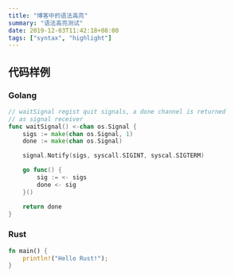 ```yaml
---
title: "博客中的语法高亮"
summary: "语法高亮测试"
date: 2019-12-03T11:42:18+08:00
tags: ["syntax", "highlight"]
---
```


## 代码样例

### Golang

```go {hl_lines=[9 10 11 12]}
// waitSignal regist quit signals, a done channel is returned
// as signal receiver
func waitSignal() <-chan os.Signal {
    sigs := make(chan os.Signal, 1)
    done := make(chan os.Signal)

    signal.Notify(sigs, syscall.SIGINT, syscal.SIGTERM)

    go func() {
        sig := <- sigs
        done <- sig
    }()

    return done
}
```

### Rust

```rust
fn main() {
    println!("Hello Rust!");
}
```